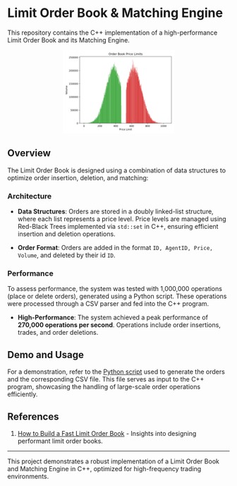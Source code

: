 # Limit Order Book & Matching Engine

This repository contains the C++ implementation of a high-performance Limit Order Book and its Matching Engine.

<p align="center" width="100%">
    <img width="50%" src="demo/final_order_book.png"> 
</p>

## Overview

The Limit Order Book is designed using a combination of data structures to optimize order insertion, deletion, and matching:

### Architecture

- **Data Structures**: Orders are stored in a doubly linked-list structure, where each list represents a price level. Price levels are managed using Red-Black Trees implemented via `std::set` in C++, ensuring efficient insertion and deletion operations.

- **Order Format**: Orders are added in the format `ID, AgentID, Price, Volume`, and deleted by their id `ID`.

### Performance

To assess performance, the system was tested with 1,000,000 operations (place or delete orders), generated using a Python script. These operations were processed through a CSV parser and fed into the C++ program.

- **High-Performance**: The system achieved a peak performance of **270,000 operations per second**. Operations include order insertions, trades, and order deletions.

## Demo and Usage

For a demonstration, refer to the [Python script](demo/generate_orders.py) used to generate the orders and the corresponding CSV file. This file serves as input to the C++ program, showcasing the handling of large-scale order operations efficiently.

## References

1. [How to Build a Fast Limit Order Book](https://web.archive.org/web/20110410160306/http://howtohft.wordpress.com:80/2011/02/15/how-to-build-a-fast-limit-order-book) - Insights into designing performant limit order books.

---

This project demonstrates a robust implementation of a Limit Order Book and Matching Engine in C++, optimized for high-frequency trading environments.
